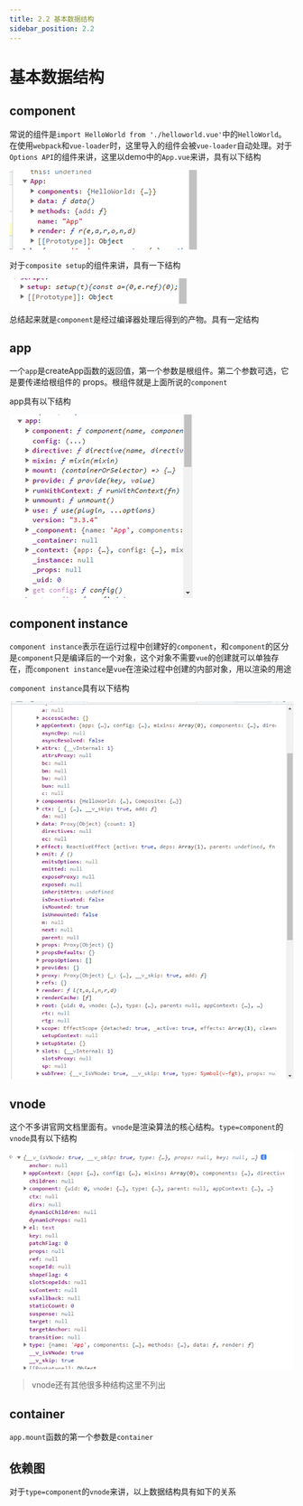 ```yaml
---
title: 2.2 基本数据结构
sidebar_position: 2.2
---
```


# 基本数据结构

## component

常说的组件是`import HelloWorld from './helloworld.vue'`中的`HelloWorld`。在使用`webpack`和`vue-loader`时，这里导入的组件会被`vue-loader`自动处理。对于`Options API`的组件来讲，这里以demo中的`App.vue`来讲，具有以下结构

![](./imgs/options-component.png)

对于`composite setup`的组件来讲，具有一下结构

![](./imgs/composite-componet.png)

总结起来就是`component`是经过编译器处理后得到的产物。具有一定结构

## app

一个`app`是createApp函数的返回值，第一个参数是根组件。第二个参数可选，它是要传递给根组件的 props。根组件就是上面所说的`component`

app具有以下结构

![](./imgs/app.png)

## component instance

`component instance`表示在运行过程中创建好的`component`，和`component`的区分是`component`只是编译后的一个对象，这个对象不需要`vue`的创建就可以单独存在，而`component instance`是`vue`在渲染过程中创建的内部对象，用以渲染的用途

`component instance`具有以下结构

![](./imgs/component-instance.png)

## vnode

这个不多讲官网文档里面有。`vnode`是渲染算法的核心结构。`type=component`的`vnode`具有以下结构

![](./imgs/vnode.png)

> vnode还有其他很多种结构这里不列出

## container

`app.mount`函数的第一个参数是`container`

## 依赖图

对于`type=component`的`vnode`来讲，以上数据结构具有如下的关系
